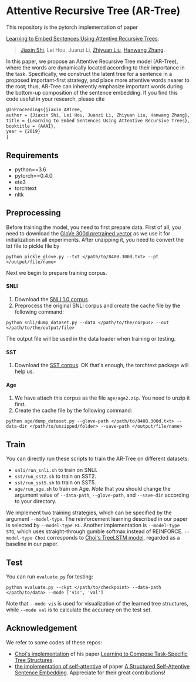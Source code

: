 # Attentive Recursive Tree (AR-Tree)
This repository is the pytorch implementation of paper

[Learning to Embed Sentences Using Attentive Recursive Trees](https://arxiv.org/abs/1811.02338).
> [Jiaxin Shi](https://shijx12.github.io), Lei Hou, Juanzi Li, [Zhiyuan Liu](http://nlp.csai.tsinghua.edu.cn/~lzy/index.html), [Hanwang Zhang](http://www.ntu.edu.sg/home/hanwangzhang/#aboutme).

In this paper, we propose an Attentive Recursive Tree model (AR-Tree), where the words are dynamically located according to their importance in the task. Specifically, we construct the latent tree for a sentence in a proposed important-first strategy, and place more attentive words nearer to the root; thus, AR-Tree can inherently emphasize important words during the bottom-up composition of the sentence embedding.
If you find this code useful in your research, please cite
``` tex
@InProceedings{jiaxin_ARTree,
author = {Jiaxin Shi, Lei Hou, Juanzi Li, Zhiyuan Liu, Hanwang Zhang},
title = {Learning to Embed Sentences Using Attentive Recursive Trees},
booktitle = {AAAI},
year = {2019}
}
```

## Requirements
- python==3.6
- pytorch==0.4.0
- ete3
- torchtext
- nltk

## Preprocessing
Before training the model, you need to first prepare data.
First of all, you need to download the [GloVe 300d pretrained vector](http://nlp.stanford.edu/data/glove.840B.300d.zip) as we use it for initialization in all experiments.
After unzipping it, you need to convert the txt file to pickle file by 
``` shell
python pickle_glove.py --txt </path/to/840B.300d.txt> --pt </output/file/name>
```
Next we begin to prepare training corpus.

#### SNLI
1. Download the [SNLI 1.0 corpus](https://nlp.stanford.edu/projects/snli/snli_1.0.zip).
2. Preprocess the original SNLI corpus and create the cache file by the following command:
``` shell
python snli/dump_dataset.py --data </path/to/the/corpus> --out </path/to/the/output/file>
```
The output file will be used in the data loader when training or testing.

#### SST
1. Download the [SST corpus](http://nlp.stanford.edu/~socherr/stanfordSentimentTreebank.zip). OK that's enough, the torchtext package will help us.

#### Age
1. We have attach this corpus as the file `age/age2.zip`. You need to unzip it first.
2. Create the cache file by the following command:
``` shell
python age/dump_dataset.py --glove-path </path/to/840B.300d.txt> --data-dir </path/to/unzipped/folder> --save-path </output/file/name>
```


## Train
You can directly run these scripts to train the AR-Tree on different datasets: 
- `snli/run_snli.sh` to train on SNLI.
- `sst/run_sst2.sh` to train on SST2.
- `sst/run_sst5.sh` to train on SST5.
- `age/run_age.sh` to train on Age.
*Note* that you should change the argument value of `--data-path`, `--glove-path`, and `--save-dir` according to your directory.

We implement two training strategies, which can be specified by the argument `--model-type`.
The reinforcement learning described in our paper is selected by `--model-type RL`.
Another implementation is `--model-type STG`, which uses straight-through gumble softmax instead of REINFORCE.
`--model-type Choi` corresponds to [Choi's TreeLSTM model](https://arxiv.org/abs/1707.02786), regarded as a baseline in our paper.

## Test
You can run `evaluate.py` for testing:
``` shell
python evaluate.py --ckpt </path/to/checkpoint> --data-path </path/to/data> --mode ['vis', 'val']
```
Note that `--mode vis` is used for visualization of the learned tree structures, while `--mode val` is to calculate the accuracy on the test set.

## Acknowledgement
We refer to some codes of these repos:
- [Choi's implementation](https://github.com/jihunchoi/unsupervised-treelstm) of his paper [Learning to Compose Task-Specific Tree Structures](https://arxiv.org/abs/1707.02786).
- [the implementation of self-attentive](https://github.com/ExplorerFreda/Structured-Self-Attentive-Sentence-Embedding) of paper [A Structured Self-Attentive Sentence Embedding](https://arxiv.org/abs/1703.03130).
Appreciate for their great contributions!
